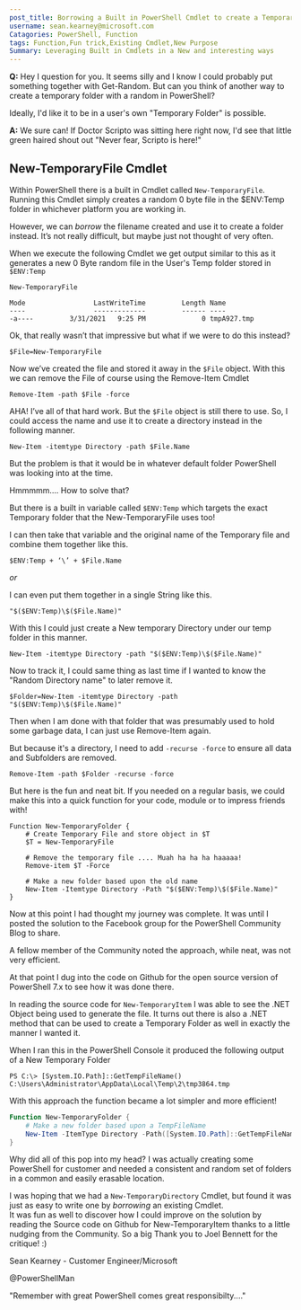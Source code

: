 ```yaml
---
post_title: Borrowing a Built in PowerShell Cmdlet to create a Temporary Folder
username: sean.kearney@microsoft.com
Catagories: PowerShell, Function
tags: Function,Fun trick,Existing Cmdlet,New Purpose
Summary: Leveraging Built in Cmdlets in a New and interesting ways
---
```


**Q:** Hey I question for you.  It seems silly and I know I could probably put 
something together with Get-Random.  But can you think of another way to create 
a temporary folder with a random in PowerShell? 

Ideally, I'd like it to be in a user's own "Temporary Folder" is possible.

**A:**  We sure can!  If Doctor Scripto was sitting here right now, I'd see that
little green haired shout out "Never fear, Scripto is here!"

## New-TemporaryFile Cmdlet

Within PowerShell there is a built in Cmdlet called `New-TemporaryFile`.  
Running this Cmdlet simply creates a random 0 byte file in the $ENV:Temp folder 
in whichever platform you are working in.

However, we can _borrow_ the filename created and use it to create a folder 
instead.   It’s not really difficult, but maybe just not thought of very often.

When we execute the following Cmdlet we get output similar to this as it
generates a new 0 Byte random file in the User's Temp folder stored in 
`$ENV:Temp`

```
New-TemporaryFile

Mode                 LastWriteTime         Length Name
----                 -------------         ------ ----
-a----         3/31/2021   9:25 PM              0 tmpA927.tmp
```

Ok, that really wasn’t that impressive but what if we were to do this instead?

```
$File=New-TemporaryFile
```

Now we’ve created the file and stored it away in the `$File` object.   With this 
we can remove the File of course using the Remove-Item Cmdlet

```
Remove-Item -path $File -force
```

AHA!  I’ve all of that hard work.  But the `$File` object is still there to use.
So, I could access the name and use it to create a directory instead in the 
following manner.

```
New-Item -itemtype Directory -path $File.Name
```

But the problem is that it would be in whatever default folder PowerShell was 
looking into at the time.

Hmmmmm…. How to solve that?

But there is a built in variable called `$ENV:Temp` which targets the exact 
Temporary folder that the New-TemporaryFile uses too!

I can then take that variable and the original name of the Temporary file and combine them together like this.

```
$ENV:Temp + ‘\’ + $File.Name
```

_or_


I can even put them together in a single String like this.

```
"$($ENV:Temp)\$($File.Name)"
```

With this I could just create a New temporary Directory under our temp folder 
in this manner.

```
New-Item -itemtype Directory -path "$($ENV:Temp)\$($File.Name)"
```

Now to track it, I could same thing as last time if I wanted to know the 
"Random Directory name" to later remove it.

```
$Folder=New-Item -itemtype Directory -path "$($ENV:Temp)\$($File.Name)"
```

Then when I am done with that folder that was presumably used to hold some 
garbage data, I can just use Remove-Item again. 

But because it's a directory, I need to add `-recurse -force` to ensure all data 
and Subfolders are removed.

```
Remove-Item -path $Folder -recurse -force
```

But here is the fun and neat bit.  If you needed on a regular basis, we could 
make this into a quick function for your code, module or to impress 
friends with!

```
Function New-TemporaryFolder {
    # Create Temporary File and store object in $T
    $T = New-TemporaryFile

    # Remove the temporary file .... Muah ha ha ha haaaaa!
    Remove-item $T -Force

    # Make a new folder based upon the old name
    New-Item -Itemtype Directory -Path "$($ENV:Temp)\$($File.Name)" 
}
```

Now at this point I had thought my journey was complete.  It was until I posted
the solution to the Facebook group for the PowerShell Community Blog to share.

A fellow member of the Community noted the approach, while neat, was not very
efficient.   

At that point I dug into the code on Github for the open source version of
PowerShell 7.x to see how it was done there.   

In reading the source code for `New-TemporaryItem` I was able to see the .NET 
Object being used to generate the file.  It turns out there is also a .NET 
method that can be used to create a Temporary Folder as well in exactly the 
manner I wanted it.

When I ran this in the PowerShell Console it produced the following output of a
New Temporary Folder

```
PS C:\> [System.IO.Path]::GetTempFileName()
C:\Users\Administrator\AppData\Local\Temp\2\tmp3864.tmp
```

With this approach the function became a lot simpler and more efficient!

```powershell
Function New-TemporaryFolder {
    # Make a new folder based upon a TempFileName
    New-Item -ItemType Directory -Path([System.IO.Path]::GetTempFileName())
}
```

Why did all of this pop into my head?  I was actually creating some PowerShell 
for customer and needed a consistent and random set of folders in a common and 
easily erasable location. 

I was hoping that we had a `New-TemporaryDirectory` Cmdlet, but found it was 
just as easy to write one by _borrowing_ an existing Cmdlet.  
It was fun as well to discover how I could improve on the solution by reading
the Source code on Github for New-TemporaryItem thanks to a little nudging from
the Community.  So a big Thank you to Joel Bennett for the critique! :)

Sean Kearney - Customer Engineer/Microsoft

@PowerShellMan

"Remember with great PowerShell comes great responsibilty...."



